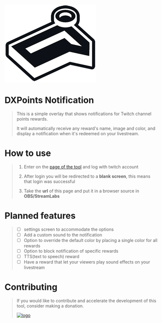 ![logo]( /DXPN_ReadMe.png )

# DXPoints Notification

> This is a simple overlay that shows notifications for Twitch channel points rewards.
> 
> It will automatically receive any reward's name, image and color, and display a notification when it's redeemed on your livestream.

 

# How to use
> 1. Enter on the [page of the tool](https://dx3006.github.io/DXPN/) and log with twitch account
> 
> 2. After login you will be redirected to a **blank screen**, this means that login was successful
> 
> 3. Take the **url** of this page and put it in a browser source in **OBS/StreamLabs**


# Planned features

> - [ ] settings screen to accommodate the options
> - [ ] Add a custom sound to the notification
> - [ ] Option to override the default color by placing a single color for all rewards
> - [ ] Option to block notification of specific rewards
> - [ ] TTS(text to speech) reward
> - [ ] Have a reward that let your viewers play sound effects on your livestream

# Contributing
> If you would like to contribute and accelerate the development of this tool, consider making a donation.
> 
> [ ![logo](https://i.imgur.com/Rg2aYdv.png ) ](https://dx3006.github.io/DXPN/)

